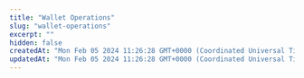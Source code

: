 ```yaml
---
title: "Wallet Operations"
slug: "wallet-operations"
excerpt: ""
hidden: false
createdAt: "Mon Feb 05 2024 11:26:28 GMT+0000 (Coordinated Universal Time)"
updatedAt: "Mon Feb 05 2024 11:26:28 GMT+0000 (Coordinated Universal Time)"
---
```

